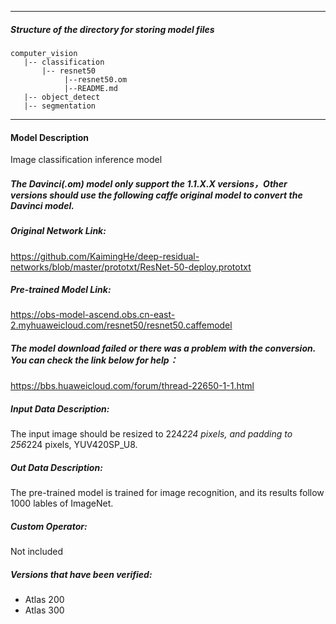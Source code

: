 *******************************************************************************
##### Structure of the directory for storing model files
```
computer_vision
   |-- classification
       |-- resnet50
            |--resnet50.om
            |--README.md
   |-- object_detect
   |-- segmentation
```
*******************************************************************************

#### Model Description

Image classification inference model

##### The Davinci(.om) model only support the 1.1.X.X versions，Other versions should use the following caffe original model to convert the Davinci model.

##### Original Network Link:

https://github.com/KaimingHe/deep-residual-networks/blob/master/prototxt/ResNet-50-deploy.prototxt

##### Pre-trained Model Link:

https://obs-model-ascend.obs.cn-east-2.myhuaweicloud.com/resnet50/resnet50.caffemodel

##### The model download failed or there was a problem with the conversion. You can check the link below for help：
https://bbs.huaweicloud.com/forum/thread-22650-1-1.html

##### Input Data Description:

The input image should be resized to 224*224 pixels, and padding to 256*224 pixels, YUV420SP_U8.

##### Out Data Description:

The pre-trained model is trained for image recognition, and its results follow 1000 lables of ImageNet.

##### Custom Operator:

Not included

##### Versions that have been verified: 

- Atlas 200
- Atlas 300
